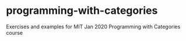 # programming-with-categories
Exercises and examples for MIT Jan 2020 Programming with Categories course
